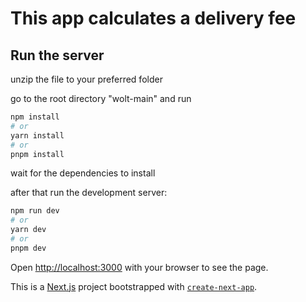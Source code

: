 # This app calculates a delivery fee
## Run the server
unzip the file to your preferred folder

go to the root directory "wolt-main" and run 
```bash
npm install
# or
yarn install
# or
pnpm install
```
wait for the dependencies to install

after that run the development server:

```bash
npm run dev
# or
yarn dev
# or
pnpm dev
```

Open [http://localhost:3000](http://localhost:3000) with your browser to see the page.

This is a [Next.js](https://nextjs.org/) project bootstrapped with [`create-next-app`](https://github.com/vercel/next.js/tree/canary/packages/create-next-app).